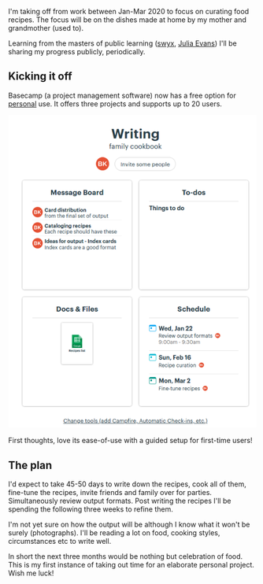 I'm taking off from work between Jan-Mar 2020 to focus on curating food recipes. The focus will be on the dishes made at home by my mother and grandmother (used to).

Learning from the masters of public learning ([swyx](https://www.swyx.io/writing/learn-in-public), [Julia Evans](https://jvns.ca/)) I'll be sharing my progress publicly, periodically.

## Kicking it off
Basecamp (a project management software) now has a free option for [personal](https://basecamp.com/personal) use. It offers three projects and supports up to 20 users.

![basecamp](../basecamp.png)

First thoughts, love its ease-of-use with a guided setup for first-time users!

## The plan
I'd expect to take 45-50 days to write down the recipes, cook all of them, fine-tune the recipes, invite friends and family over for parties. Simultaneously review output formats. Post writing the recipes I'll be spending the following three weeks to refine them.

I'm not yet sure on how the output will be although I know what it won't be surely (photographs). I'll be reading a lot on food, cooking styles, circumstances etc to write well.

In short the next three months would be nothing but celebration of food. This is my first instance of taking out time for an elaborate personal project. Wish me luck!
